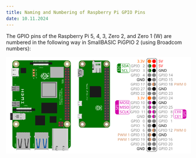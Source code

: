 ```yaml
---
title: Naming and Numbering of Raspberry Pi GPIO Pins
date: 10.11.2024
---
```


The GPIO pins of the Raspberry Pi 5, 4, 3, Zero 2, and Zero 1 (W)
are numbered in the following way in SmallBASIC PiGPIO 2
(using Broadcom numbers):

![GPIO pins of the Raspberry Pi](./images/RaspberryPiGPIO.png)
